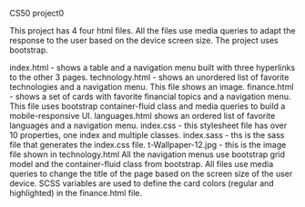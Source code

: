 CS50 project0

This project has 4 four html files. All the files use media queries to adapt the response to the user based on the device screen size. The project uses bootstrap.

index.html - shows a table and a navigation menu built with three hyperlinks to the other 3 pages.
technology.html - shows an unordered list of favorite technologies and a navigation menu. This file shows an image.
finance.html - shows a set of cards with favorite financial topics and a navigation menu. This file uses bootstrap container-fluid class and media queries to build a mobile-responsive UI.
languages.html shows an ordered list of favorite languages and a navigation menu.
index.css - this stylesheet file has over 10 properties, one index and multiple classes.
index.sass - ths is the sass file that generates the index.css file.
t-Wallpaper-12.jpg - this is the image file shown in technology.html
All the navigation menus use bootstrap grid model and the container-fluid class from bootstrap. All files use media queries to change the title of the page based on the screen size of the user device. SCSS variables are used to define the card colors (regular and highlighted) in the finance.html file.
